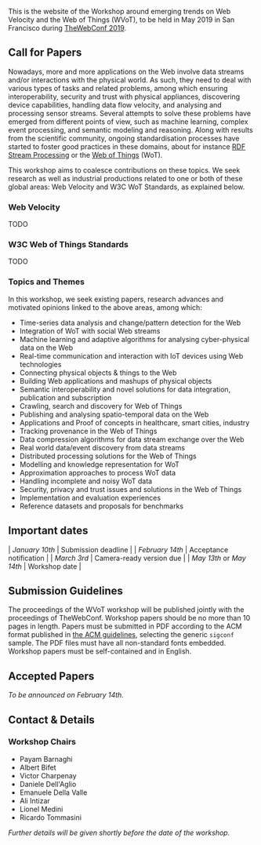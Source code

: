 This is the website of the Workshop around emerging trends on Web Velocity and
the Web of Things (WVoT), to be held in May 2019 in San Francisco during
[TheWebConf 2019](https://www2019.thewebconf.org/).

## Call for Papers

Nowadays, more and more applications on the Web involve data streams and/or
interactions with the physical world. As such, they need to deal with various
types of tasks and related problems, among which ensuring interoperability,
security and trust with physical appliances, discovering device capabilities,
handling data flow velocity, and analysing and processing sensor streams.
Several attempts to solve these problems have emerged from different points of
view, such as machine learning, complex event processing, and semantic modeling
and reasoning. Along with results from the scientific community, ongoing
standardisation processes have started to foster good practices in these
domains, about for instance
[RDF Stream Processing](https://www.w3.org/community/rsp/) or the
[Web of Things](https://www.w3.org/WoT/WG/) (WoT).

This workshop aims to coalesce contributions on these topics. We seek research
as well as industrial productions related to one or both of these global areas:
Web Velocity and W3C WoT Standards, as explained below.

### Web Velocity

TODO

### W3C Web of Things Standards

TODO

### Topics and Themes

In this workshop, we seek existing papers, research advances and motivated
opinions linked to the above areas, among which:

 - Time-series data analysis and change/pattern detection for the Web
 - Integration of WoT with social Web streams 
 - Machine learning and adaptive algorithms for analysing cyber-physical data on the Web
 - Real-time communication and interaction with IoT devices using Web technologies
 - Connecting physical objects & things to the Web
 - Building Web applications and mashups of  physical objects
 - Semantic interoperability and novel solutions for data integration, publication and subscription 
 - Crawling, search and discovery for Web of Things  
 - Publishing and analysing spatio-temporal data on the Web
 - Applications and Proof of concepts in healthcare, smart cities, industry
 - Tracking provenance in the Web of Things
 - Data compression algorithms for data stream exchange over the Web
 - Real world data/event discovery from data streams
 - Distributed processing solutions for the Web of Things
 - Modelling and knowledge representation for WoT
 - Approximation approaches to process WoT data
 - Handling incomplete and noisy WoT data 
 - Security, privacy and trust issues and solutions in the Web of Things 
 - Implementation and evaluation experiences
 - Reference datasets and proposals for benchmarks

## Important dates

| *January 10th* | Submission deadline |
| *February 14th* | Acceptance notification |
| *March 3rd* | Camera-ready version due |
| *May 13th* or *May 14th* | Workshop date |

## Submission Guidelines

The proceedings of the WVoT workshop will be published jointly with the
proceedings of TheWebConf. Workshop papers should be no more than 10 pages in
length. Papers must be submitted in PDF according to the ACM format published
in [the ACM guidelines](www.acm.org/publications/proceedings-template),
selecting the generic `sigconf` sample. The PDF files must have all
non-standard fonts embedded. Workshop papers must be self-contained and in
English.

## Accepted Papers

_To be announced on February 14th._

## Contact & Details

### Workshop Chairs

 - Payam Barnaghi
 - Albert Bifet
 - Victor Charpenay
 - Daniele Dell'Aglio
 - Emanuele Della Valle
 - Ali Intizar
 - Lionel Medini
 - Ricardo Tommasini

_Further details will be given shortly before the date of the workshop._
